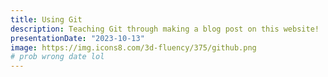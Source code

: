 ```yaml
---
title: Using Git
description: Teaching Git through making a blog post on this website!
presentationDate: "2023-10-13"
image: https://img.icons8.com/3d-fluency/375/github.png
# prob wrong date lol
---
```



